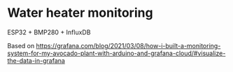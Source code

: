# Water heater monitoring
ESP32 + BMP280 + InfluxDB

Based on https://grafana.com/blog/2021/03/08/how-i-built-a-monitoring-system-for-my-avocado-plant-with-arduino-and-grafana-cloud/#visualize-the-data-in-grafana
